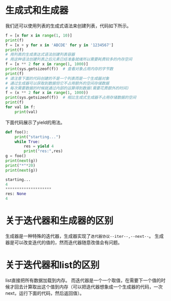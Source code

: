 # 生成式和生成器

我们还可以使用列表的生成式语法来创建列表，代码如下所示。
```python
f = [x for x in range(1, 10)]
print(f)
f = [x + y for x in 'ABCDE' for y in '1234567']
print(f)
# 用列表的生成表达式语法创建列表容器
# 用这种语法创建列表之后元素已经准备就绪所以需要耗费较多的内存空间
f = [x ** 2 for x in range(1, 1000)]
print(sys.getsizeof(f))  # 查看对象占用内存的字节数
print(f)
# 请注意下面的代码创建的不是一个列表而是一个生成器对象
# 通过生成器可以获取到数据但它不占用额外的空间存储数据
# 每次需要数据的时候就通过内部的运算得到数据(需要花费额外的时间)
f = (x ** 2 for x in range(1, 1000))
print(sys.getsizeof(f))  # 相比生成式生成器不占用存储数据的空间
print(f)
for val in f:
    print(val)
```

下面代码展示了yield的用法。
```python
def foo():
    print("starting...")
    while True:
        res = yield 4
        print("res:",res)
g = foo()
print(next(g))
print("*"*20)
print(next(g))
```
```python
starting...
4
********************
res: None
4
```

# 关于迭代器和生成器的区别
生成器是一种特殊的迭代器，生成器实现了`迭代器协议--iter--,--next--`。
生成器是可以改变迭代的值的，然而迭代器随意改值会有问题。

# 关于迭代器和list的区别
list直接把所有数据加载到内存。
而迭代器是一个一个取值，在需要下一个值的时候才回去计算取出这个值到内存（可以把迭代器想象成一个生成器的代码，一次next，运行下面的代码，然后返回值）。
